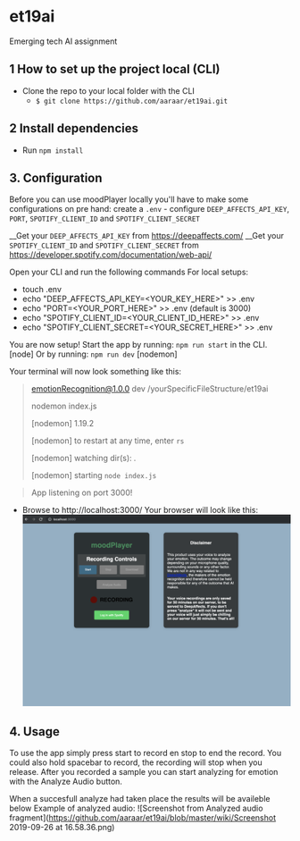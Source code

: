 # et19ai

Emerging tech AI assignment


## 1 How to set up the project local (CLI)
- Clone the repo to your local folder with the CLI
    - `$ git clone https://github.com/aaraar/et19ai.git`

## 2 Install dependencies
- Run `npm install`

## 3. Configuration
Before you can use moodPlayer locally you'll have to make some configurations on pre hand: create a `.env` - configure `DEEP_AFFECTS_API_KEY`, `PORT`, `SPOTIFY_CLIENT_ID` and `SPOTIFY_CLIENT_SECRET`

__Get your `DEEP_AFFECTS_API_KEY` from https://deepaffects.com/
__Get your `SPOTIFY_CLIENT_ID` and `SPOTIFY_CLIENT_SECRET` from https://developer.spotify.com/documentation/web-api/

Open your CLI and run the following commands
For local setups:

- touch .env
- echo "DEEP_AFFECTS_API_KEY=<YOUR_KEY_HERE>" >> .env
- echo "PORT=<YOUR_PORT_HERE>" >> .env (default is 3000)
- echo "SPOTIFY_CLIENT_ID=<YOUR_CLIENT_ID_HERE>" >> .env
- echo "SPOTIFY_CLIENT_SECRET=<YOUR_SECRET_HERE>" >> .env

You are now setup!
Start the app by running: `npm run start` in the CLI. [node]
Or by running: `npm run dev` [nodemon]

Your terminal will now look something like this:

> emotionRecognition@1.0.0 dev /yourSpecificFileStructure/et19ai
> 
>nodemon index.js
>
>[nodemon] 1.19.2
>
>[nodemon] to restart at any time, enter `rs`
>
>[nodemon] watching dir(s): *.*
>
>[nodemon] starting `node index.js`

>App listening on port 3000!

- Browse to http://localhost:3000/
Your browser will look like this:
![Screenshot from moodPlayer](https://github.com/aaraar/et19ai/blob/develop/wiki/Screenshot%202019-09-26%20at%2014.43.02.png?=200)
## 4. Usage

To use the app simply press start to record en stop to end the record. You could also hold spacebar to record, the recording will stop when you release. After you recorded a sample you can start analyzing for emotion with the Analyze Audio button.

When a succesfull analyze had taken place the results will be availeble below
Example of analyzed audio:
![Screenshot from Analyzed audio fragment](https://github.com/aaraar/et19ai/blob/master/wiki/Screenshot 2019-09-26 at 16.58.36.png)
